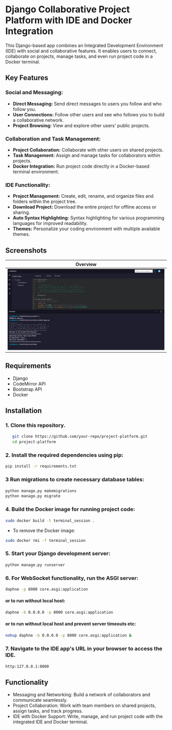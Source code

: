 # Django Collaborative Project Platform with IDE and Docker Integration

 This Django-based app combines an Integrated Development Environment (IDE) with social and collaborative features. It enables users to connect, collaborate on projects, manage tasks, and even run project code in a Docker terminal. 

## Key Features

### Social and Messaging:
- **Direct Messaging:** Send direct messages to users you follow and who follow you.
- **User Connections:** Follow other users and see who follows you to build a collaborative network.
- **Project Browsing:** View and explore other users' public projects.

### Collaboration and Task Management:
- **Project Collaboration:** Collaborate with other users on shared projects.
- **Task Management:** Assign and manage tasks for collaborators within projects.
- **Docker Integration:** Run project code directly in a Docker-based terminal environment.

### IDE Functionality:
- **Project Management:** Create, edit, rename, and organize files and folders within the project tree.
- **Download Project:** Download the entire project for offline access or sharing.
- **Auto Syntax Highlighting:** Syntax highlighting for various programming languages for improved readability.
- **Themes:** Personalize your coding environment with multiple available themes.

## Screenshots

| Overview                                            | 
|-----------------------------------------------------|
| <img src="./screenshots/imageone.png" width="100%"> |

## Requirements

- Django
- CodeMirror API
- Bootstrap API
- Docker

## Installation


### 1. Clone this repository.
```bash
   git clone https://github.com/your-repo/project-platform.git
   cd project-platform
```

### 2. Install the required dependencies using pip:
```bash
pip install -r requirements.txt
```
### 3 Run migrations to create necessary database tables:
```bash
python manage.py makemigrations
python manage.py migrate
```

### 4. Build the Docker image for running project code:
```bash
sudo docker build -t terminal_session .
```
- To remove the Docker image: 
```bash
sudo docker rmi -f terminal_session
```

### 5. Start your Django development server:
```bash
python manage.py runserver
```

### 6. For WebSocket functionality, run the ASGI server:
```bash
daphne -p 8000 core.asgi:application
```
#### or to run without local host: 
```bash
daphne -b 0.0.0.0 -p 8000 core.asgi:application
```
#### or to run without local host and prevent server timeouts etc: 
```bash
nohup daphne -b 0.0.0.0 -p 8000 core.asgi:application &
```


### 7. Navigate to the IDE app's URL in your browser to access the IDE.
   `http:127.0.0.1:8000`

## Functionality
- Messaging and Networking: Build a network of collaborators and communicate seamlessly.
- Project Collaboration: Work with team members on shared projects, assign tasks, and track progress.
- IDE with Docker Support: Write, manage, and run project code with the integrated IDE and Docker terminal.